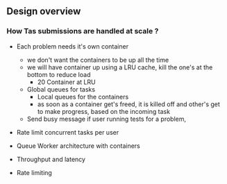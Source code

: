 ## Design overview

### How Tas submissions are handled at scale ?
- Each problem needs it's own container
    - we don't want the containers to be up all the time
    - we will have container up using a LRU cache, kill the one's at the bottom to reduce load
        - 20 Container at LRU
    - Global queues for tasks
        - Local queues for the containers
        - as soon as a container get's freed, it is killed off and other's get to make progress, based on the incoming task
    - Send busy message if user running tests for a problem,
- Rate limit concurrent tasks per user

- Queue Worker architecture with containers
- Throughput and latency
- Rate limiting
